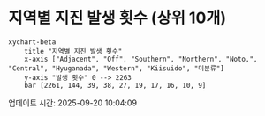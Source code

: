 # 지역별 지진 발생 횟수 (상위 10개)

```mermaid
xychart-beta
    title "지역별 지진 발생 횟수"
    x-axis ["Adjacent", "Off", "Southern", "Northern", "Noto,", "Central", "Hyuganada", "Western", "Kiisuido", "미분류"]
    y-axis "발생 횟수" 0 --> 2263
    bar [2261, 144, 39, 38, 27, 19, 17, 16, 10, 9]
```

업데이트 시간: 2025-09-20 10:04:09
